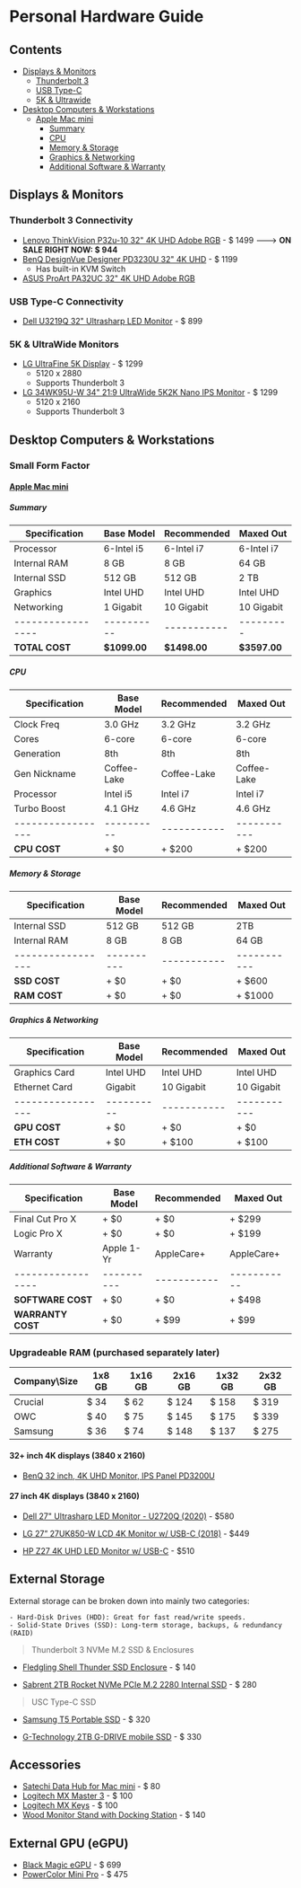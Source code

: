 # Personal Hardware Guide

## Contents

- [Displays & Monitors](#Displays--Monitors)
	- [Thunderbolt 3](#Thunderbolt-3-Connectivity)
	- [USB Type-C](#USB-Type-C-Connectivity)
	- [5K & Ultrawide](#5K--UltraWide-Monitors)
- [Desktop Computers & Workstations](#Desktop-Computers--Workstations)
	- [Apple Mac mini](#Apple-Mac-mini)
		- [Summary](#Summary)
		- [CPU](#CPU)
		- [Memory & Storage](#Memory--Storage)
		- [Graphics & Networking](#Graphics--Networking)
		- [Additional Software & Warranty](#Additional-Software--Warranty)

## Displays & Monitors

### Thunderbolt 3 Connectivity
- [Lenovo ThinkVision P32u-10 32" 4K UHD Adobe RGB](https://www.lenovo.com/us/en/accessories-and-monitors/P32u) - $ 1499 ---> **ON SALE RIGHT NOW: $ 944**
- [BenQ DesignVue Designer PD3230U 32" 4K UHD](https://www.benq.com/en-us/monitor/designer/pd3220u.html) - $ 1199
	- Has built-in KVM Switch
- [ASUS ProArt PA32UC 32" 4K UHD Adobe RGB](https://www.asus.com/us/Monitors/ProArt-PA32UC/)

### USB Type-C Connectivity
- [Dell U3219Q 32" Ultrasharp LED Monitor](https://www.dell.com/en-us/work/shop/dell-ultrasharp-32-4k-usb-c-monitor-u3219q/apd/210-aqzz/monitors-monitor-accessories) - $ 899

### 5K & UltraWide Monitors
- [LG UltraFine 5K Display](https://www.apple.com/shop/product/HMUB2LL/A/lg-ultrafine-5k-display) - $ 1299
	- 5120 x 2880
	- Supports Thunderbolt 3
- [LG 34WK95U-W 34" 21:9 UltraWide 5K2K Nano IPS Monitor](https://www.bhphotovideo.com/c/product/1382968-REG/lg_34wk95u_34_nano_ips.html/DFF/d10-v2-t1-xLG34WK95U) - $ 1299
	- 5120 x 2160
	- Supports Thunderbolt 3



## Desktop Computers & Workstations

### Small Form Factor

#### [Apple Mac mini](https://www.apple.com/mac-mini/specs/)

##### Summary
Specification     | Base Model | Recommended | Maxed Out
----------------- | ---------- | ----------- | ---------
Processor		  |	6-Intel i5 | 6-Intel i7  | 6-Intel i7
Internal RAM	  |	8 GB       | 8 GB        | 64 GB	
Internal SSD 	  |	512 GB     | 512 GB      | 2 TB 
Graphics 		  |	Intel UHD  | Intel UHD   | Intel UHD
Networking 		  | 1 Gigabit  | 10 Gigabit  | 10 Gigabit 
----------------- | ---------- | ----------- | ---------
**TOTAL COST**    |**$1099.00**|**$1498.00** |**$3597.00**

##### CPU
Specification     | Base Model | Recommended | Maxed Out
----------------- | ---------- | ----------- | ---------
Clock Freq        | 3.0 GHz    | 3.2 GHz     | 3.2 GHz
Cores             | 6-core     | 6-core      | 6-core
Generation        | 8th        | 8th         | 8th
Gen Nickname      | Coffee-Lake| Coffee-Lake | Coffee-Lake
Processor         | Intel i5   | Intel i7    | Intel i7
Turbo Boost       | 4.1 GHz    | 4.6 GHz     | 4.6 GHz
----------------- | ---------- | ----------- | -----------
**CPU COST**      | + $0       | + $200      | + $200

##### Memory & Storage
Specification     | Base Model | Recommended | Maxed Out
----------------- | ---------- | ----------- | ---------
Internal SSD      | 512 GB     | 512 GB      | 2TB
Internal RAM      | 8 GB       | 8 GB        | 64 GB
----------------- | ---------- | ----------- | -----------
**SSD COST**      | + $0       | + $0        | + $600
**RAM COST**      | + $0       | + $0        | + $1000

##### Graphics & Networking
Specification     | Base Model | Recommended | Maxed Out
----------------- | ---------- | ----------- | ---------
Graphics Card     | Intel UHD  | Intel UHD   | Intel UHD
Ethernet Card     | Gigabit    | 10 Gigabit  | 10 Gigabit
----------------- | ---------- | ----------- | -----------
**GPU COST**      | + $0       | + $0        | + $0
**ETH COST**      | + $0       | + $100      | + $100

##### Additional Software & Warranty
Specification     | Base Model | Recommended | Maxed Out
----------------- | ---------- | ----------- | ---------
Final Cut Pro X   | + $0       | + $0        | + $299
Logic Pro X       | + $0       | + $0        | + $199
Warranty          | Apple 1-Yr | AppleCare+  | AppleCare+
----------------- | ---------- | ----------- | -----------
**SOFTWARE COST** | + $0       | + $0        | + $498
**WARRANTY COST** | + $0       | + $99       | + $99


### Upgradeable RAM (purchased separately later)

Company\Size | 1x8 GB | 1x16 GB | 2x16 GB | 1x32 GB | 2x32 GB
------------ | ------ | ------  | ------- | ------- | ------- 
Crucial      | $ 34   | $ 62    | $ 124   | $ 158   | $ 319
OWC          | $ 40   | $ 75    | $ 145   | $ 175   | $ 339
Samsung      | $ 36   | $ 74    | $ 148   | $ 137   | $ 275




#### 32+ inch 4K displays (3840 x 2160)


- [BenQ 32 inch, 4K UHD Monitor, IPS Panel PD3200U](https://www.amazon.com/BenQ-PD3200U-Designer-3840x2160-DualView/dp/B01MY142C0/ref=sr_1_1?dchild=1&keywords=BenQ+PD3200U&qid=1590721090&sr=8-1)


#### 27 inch 4K displays (3840 x 2160)

- [Dell 27" Ultrasharp LED Monitor - U2720Q (2020)](https://www.dell.com/en-us/work/shop/ultrasharp-27-4k-usb-c-monitor-u2720q/apd/210-avjv/monitors-monitor-accessories) - $580

- [LG 27” 27UK850-W LCD 4K Monitor w/ USB-C (2018)](https://www.amazon.com/gp/product/B078GVTD9N/ref=ox_sc_act_title_5?smid=ATVPDKIKX0DER&psc=1) - $449

- [HP Z27 4K UHD LED Monitor w/ USB-C](https://store.hp.com/us/en/pdp/hp-z27-27-inch-4k-uhd-display) - $510


## External Storage

External storage can be broken down into mainly two categories:
    
    - Hard-Disk Drives (HDD): Great for fast read/write speeds.
    - Solid-State Drives (SSD): Long-term storage, backups, & redundancy (RAID)

> Thunderbolt 3 NVMe M.2 SSD & Enclosures
- [Fledgling Shell Thunder SSD Enclosure](https://www.amazon.com/gp/product/B07QY9V2KM/ref=ox_sc_act_title_2?smid=A3MJNIGJ08V121&psc=1) - $ 140

- [Sabrent 2TB Rocket NVMe PCIe M.2 2280 Internal SSD](https://www.amazon.com/dp/B07MTQTNVR/ref=twister_B085GG5QDR?_encoding=UTF8&th=1) - $ 280

> USC Type-C SSD
- [Samsung T5 Portable SSD](https://www.amazon.com/Samsung-T5-Portable-SSD-MU-PA2T0B/dp/B073H4GPLQ/ref=sr_1_4?dchild=1&keywords=samsung+thunderbolt+3+ssd&qid=1590624310&s=electronics&sr=1-4) - $ 320

- [G-Technology 2TB G-DRIVE mobile SSD](https://www.amazon.com/G-Technology-0G06054-G-Drive-Portable-Storage/dp/B0765LJWFZ/ref=sr_1_2?dchild=1&keywords=G-Technology-0G06054-G-Drive-Portable-Storage&qid=1590624942&sr=8-2) - $ 330

## Accessories

- [Satechi Data Hub for Mac mini](https://satechi.net/products/type-c-aluminum-stand-hub-for-mac-mini) - $ 80
- [Logitech MX Master 3](https://www.logitech.com/en-us/product/mx-master-3) - $ 100
- [Logitech MX Keys](https://www.logitech.com/en-us/product/mx-keys-wireless-keyboard) - $ 100
- [Wood Monitor Stand with Docking Station](https://en.j5create.com/collections/monitor-stands/products/jct425) - $ 140

## External GPU (eGPU)

- [Black Magic eGPU](https://www.apple.com/shop/product/HM8Y2VC/A/blackmagic-egpu) - $ 699
- [PowerColor Mini Pro](https://www.amazon.com/PowerColor-Mini-RX570-eGPU-Thunderbolt3/dp/B07Q4R7GZR) - $ 475


